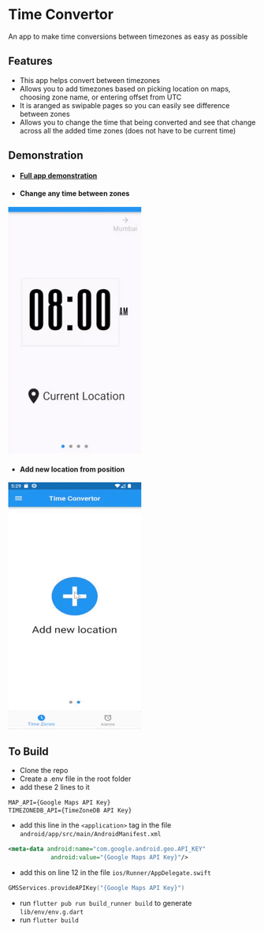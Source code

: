 # Time Convertor

An app to make time conversions between timezones as easy as possible

## Features
- This app helps convert between timezones
- Allows you to add timezones based on picking location on maps, choosing zone name, or entering offset from UTC
- It is aranged as swipable pages so you can easily see difference between zones
- Allows you to change the time that being converted and see that change across all the added time zones (does not have to be current time)

## Demonstration
- #### [Full app demonstration](https://youtu.be/x7BcaOTMKVU)
- #### Change any time between zones
![](assets/change_between_zones_example.gif)  

- #### Add new location from position
![](assets/add_location_example.gif)

## To Build
- Clone the repo
- Create a .env file in the root folder
- add these 2 lines to it 
```
MAP_API={Google Maps API Key}
TIMEZONEDB_API={TimeZoneDB API Key}
```
- add this line in the `<application>` tag in the file `android/app/src/main/AndroidManifest.xml`
```xml
<meta-data android:name="com.google.android.geo.API_KEY"
            android:value="{Google Maps API Key}"/>
```
- add this on line 12 in the file `ios/Runner/AppDelegate.swift`
```swift
GMSServices.provideAPIKey("{Google Maps API Key}")
```
- run `flutter pub run build_runner build` to generate `lib/env/env.g.dart`
- run `flutter build`
